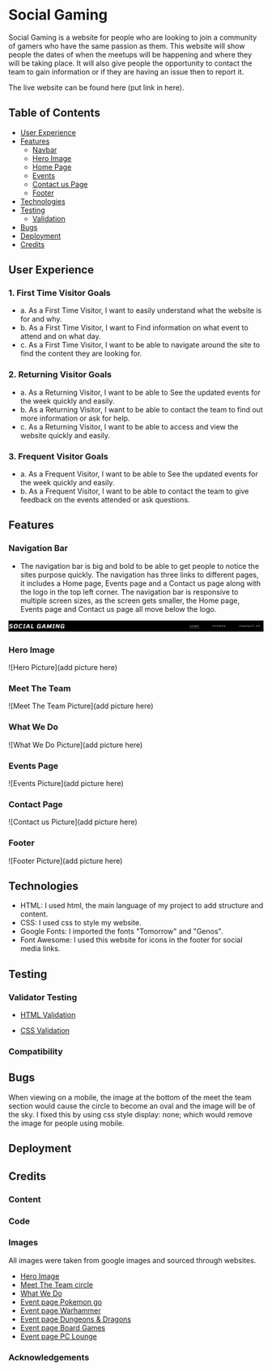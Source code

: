 # Social Gaming

Social Gaming is a website for people who are looking to join a community of gamers who have the same passion as them.
This website will show people the dates of when the meetups will be happening and where they will be taking place. 
It will also give people the opportunity to contact the team to gain information or if they are having an issue then to report it.

The live website can be found here (put link in here).

## Table of Contents

- [User Experience](#user-experience)
- [Features](#features)
    - [Navbar](#navigation-bar)
    - [Hero Image](#hero-image)
    - [Home Page](#landing-page)
    - [Events](#events-page)
    - [Contact us Page](#contact-page)
    - [Footer](#footer)
- [Technologies](#technologies)
- [Testing](#testing)
    - [Validation](#validator-testing)
- [Bugs](#bugs)
- [Deployment](#deployment)
- [Credits](#credits)

## **User Experience**

### 1. First Time Visitor Goals

- a. As a First Time Visitor, I want to easily understand what the website is for and why.
- b. As a First Time Visitor, I want to Find information on what event to attend and on what day.
- c. As a First Time Visitor, I want to be able to navigate around the site to find the content they are looking for. 

### 2. Returning Visitor Goals

- a. As a Returning Visitor, I want to be able to See the updated events for the week quickly and easily.
- b. As a Returning Visitor, I want to be able to contact the team to find out more information or ask for help.
- c. As a Returning Visitor, I want to be able to access and view the website quickly and easily.

### 3. Frequent Visitor Goals

- a. As a Frequent Visitor, I want to be able to See the updated events for the week quickly and easily.
- b. As a Frequent Visitor, I want to be able to contact the team to give feedback on the events attended or ask questions.

## **Features**

### Navigation Bar

- The navigation bar is big and bold to be able to get people to notice the sites purpose quickly. The navigation has three
links to different pages, it includes a Home page, Events page and a Contact us page along with the logo in the top left corner.
The navigation bar is responsive to multiple screen sizes, as the screen gets smaller, the Home page, Events page and Contact us page
all move below the logo.

![Navbar Picture](assets/readme-images/Navbar.jpg)

### Hero Image

![Hero Picture](add picture here)

### Meet The Team

![Meet The Team Picture](add picture here)

### What We Do

![What We Do Picture](add picture here)

### Events Page

![Events Picture](add picture here)

### Contact Page

![Contact us Picture](add picture here)

### Footer

![Footer Picture](add picture here)

## **Technologies**

- HTML: I used html, the main language of my project to add structure and content.
- CSS: I used css to style my website.
- Google Fonts: I imported the fonts "Tomorrow" and "Genos".
- Font Awesome: I used this website for icons in the footer for social media links.

## **Testing**

### Validator Testing

- [HTML Validation](https://validator.w3.org/)

- [CSS Validation](https://jigsaw.w3.org/css-validator/)

### Compatibility

## **Bugs**

When viewing on a mobile, the image at the bottom of the meet the team section would cause the circle to become an oval and the image will be of the sky. 
I fixed this by using css style display: none; which would remove the image for people using mobile.

## **Deployment**

## **Credits**

### Content

### Code

### Images

All images were taken from google images and sourced through websites.

- [Hero Image](https://www.pexels.com/photo/a-man-playing-video-games-using-a-computer-9071737/)
- [Meet The Team circle](https://business-bulletin.co.uk/six-ways-to-build-a-winning-team)
- [What We Do](https://pokemongolive.com/post/tainan-safari-zone/)
- [Event page Pokemon go](https://www.eurogamer.net/pokemon-go-will-let-you-raid-with-friends-from-home)
- [Event page Warhammer](https://warhammer40000.com/)
- [Event page Dungeons & Dragons](https://ludusproducts.com/collections/dungeons-dragons)
- [Event page Board Games](https://www.reddit.com/r/AGOTBoardGame/comments/cjg1r0/game_of_thrones_a_dance_with_dragons_8_player/)
- [Event page PC Lounge](https://pcbang.uk/)

### Acknowledgements